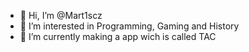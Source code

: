 - 👋 Hi, I’m @Mart1scz
- 👀 I’m interested in Programming, Gaming and History
- 🌱 I’m currently making a app wich is called TAC
